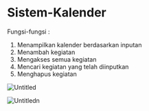 # Sistem-Kalender
Fungsi-fungsi :
1. Menampilkan kalender berdasarkan inputan
2. Menambah kegiatan
3. Mengakses semua kegiatan
4. Mencari kegiatan yang telah diinputkan
5. Menghapus kegiatan

![Untitled](https://user-images.githubusercontent.com/37581045/69238891-98ea9b00-0bcb-11ea-9741-429456498ea9.png)

![Untitledn](https://user-images.githubusercontent.com/37581045/69239249-61302300-0bcc-11ea-9285-4ebdadb541e2.png)
